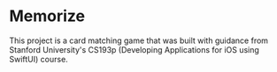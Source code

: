 # Memorize
This project is a card matching game that was built with guidance from Stanford University's CS193p (Developing Applications for iOS using SwiftUI) course.
